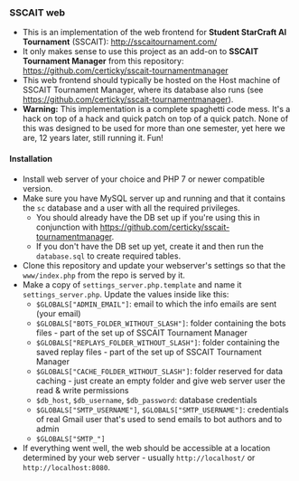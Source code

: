 ### SSCAIT web

* This is an implementation of the web frontend for **Student StarCraft AI Tournament** (SSCAIT): http://sscaitournament.com/
* It only makes sense to use this project as an add-on to **SSCAIT Tournament Manager** from this repository: https://github.com/certicky/sscait-tournamentmanager
* This web frontend should typically be hosted on the Host machine of SSCAIT Tournament Manager, where its database also runs (see https://github.com/certicky/sscait-tournamentmanager).
* **Warning:** This implementation is a complete spaghetti code mess. It's a hack on top of a hack and quick patch on top of a quick patch. None of this was designed to be used for more than one semester, yet here we are, 12 years later, still running it. Fun!

#### Installation

* Install web server of your choice and PHP 7 or newer compatible version.
* Make sure you have MySQL server up and running and that it contains the `sc` database and a user with all the required privileges.
  * You should already have the DB set up if you're using this in conjunction with https://github.com/certicky/sscait-tournamentmanager.
  * If you don't have the DB set up yet, create it and then run the `database.sql` to create required tables.
* Clone this repository and update your webserver's settings so that the `www/index.php` from the repo is served by it.
* Make a copy of `settings_server.php.template` and name it `settings_server.php`. Update the values inside like this:
  * `$GLOBALS["ADMIN_EMAIL"]`: email to which the info emails are sent (your email)
  * `$GLOBALS["BOTS_FOLDER_WITHOUT_SLASH"]`: folder containing the bots files - part of the set up of SSCAIT Tournament Manager
  * `$GLOBALS["REPLAYS_FOLDER_WITHOUT_SLASH"]`: folder containing the saved replay files - part of the set up of SSCAIT Tournament Manager
  * `$GLOBALS["CACHE_FOLDER_WITHOUT_SLASH"]`: folder reserved for data caching - just create an empty folder and give web server user the read & write permissions
  * `$db_host`, `$db_username`, `$db_password`: database credentials
  * `$GLOBALS["SMTP_USERNAME"]`, `$GLOBALS["SMTP_USERNAME"]`: credentials of real Gmail user that's used to send emails to bot authors and to admin
  * `$GLOBALS["SMTP_"]`
* If everything went well, the web should be accessible at a location determined by your web server - usually `http://localhost/` or `http://localhost:8080`.


